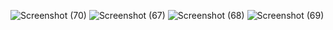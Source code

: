 
![Screenshot (70)](https://github.com/vidhigupta20/VideoVerse/assets/76245203/1499ade5-5f98-48e3-ac30-4e3de3108f8b)
![Screenshot (67)](https://github.com/vidhigupta20/VideoVerse/assets/76245203/44ff2da5-f5d4-4e40-8fd6-72995f997ae5)
![Screenshot (68)](https://github.com/vidhigupta20/VideoVerse/assets/76245203/5da0d441-3abe-44c4-a532-82748cde8e2e)
![Screenshot (69)](https://github.com/vidhigupta20/VideoVerse/assets/76245203/2a796c0b-9add-4650-9bc2-15f98be53a65)
